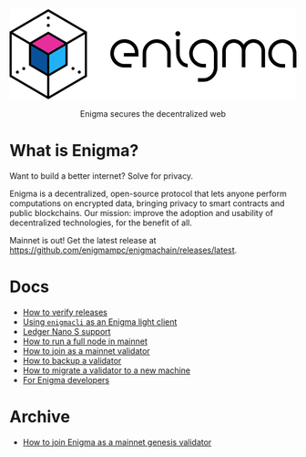 ![Enigma](/logo.png)

<p align="center">
Enigma secures the decentralized web
</p>

# What is Enigma?

Want to build a better internet? Solve for privacy.

Enigma is a decentralized, open-source protocol that lets anyone perform computations on encrypted data, bringing privacy to smart contracts and public blockchains. Our mission: improve the adoption and usability of decentralized technologies, for the benefit of all.

Mainnet is out! Get the latest release at https://github.com/enigmampc/enigmachain/releases/latest.

# Docs

- [How to verify releases](/docs/verify-releases.md)
- [Using `enigmacli` as an Enigma light client](/docs/ligth-client-mainnet.md)
- [Ledger Nano S support](/docs/ledger-nano-s.md)
- [How to run a full node in mainnet](/docs/validators-and-full-nodes/run-full-node-mainnet.md)
- [How to join as a mainnet validator](/docs/validators-and-full-nodes/join-validator-mainnet.md)
- [How to backup a validator](/docs/validators-and-full-nodes/backup-a-validator.md)
- [How to migrate a validator to a new machine](/docs/validators-and-full-nodes/migrate-a-vlidator.md)
- [For Enigma developers](/docs/archive/for-enigmachain-devs.md)

# Archive

- [How to join Enigma as a mainnet genesis validator](/docs/genesis/genesis-validator-mainnet.md)
